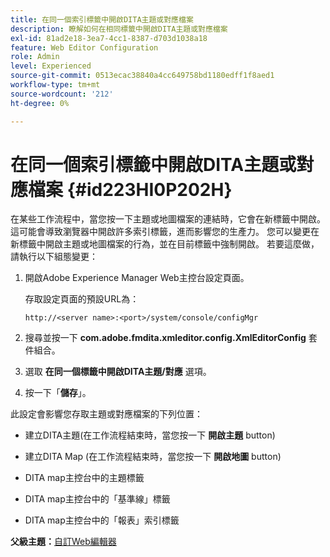 ```yaml
---
title: 在同一個索引標籤中開啟DITA主題或對應檔案
description: 瞭解如何在相同標籤中開啟DITA主題或對應檔案
exl-id: 81ad2e18-3ea7-4cc1-8387-d703d1038a18
feature: Web Editor Configuration
role: Admin
level: Experienced
source-git-commit: 0513ecac38840a4cc649758bd1180edff1f8aed1
workflow-type: tm+mt
source-wordcount: '212'
ht-degree: 0%

---
```


# 在同一個索引標籤中開啟DITA主題或對應檔案 {#id223HI0P202H}

在某些工作流程中，當您按一下主題或地圖檔案的連結時，它會在新標籤中開啟。 這可能會導致瀏覽器中開啟許多索引標籤，進而影響您的生產力。 您可以變更在新標籤中開啟主題或地圖檔案的行為，並在目前標籤中強制開啟。 若要這麼做，請執行以下組態變更：

1. 開啟Adobe Experience Manager Web主控台設定頁面。

   存取設定頁面的預設URL為：

   ```http
   http://<server name>:<port>/system/console/configMgr
   ```

1. 搜尋並按一下 **com.adobe.fmdita.xmleditor.config.XmlEditorConfig** 套件組合。

1. 選取 **在同一個標籤中開啟DITA主題/對應** 選項。

1. 按一下「**儲存**」。


此設定會影響您存取主題或對應檔案的下列位置：

- 建立DITA主題\(在工作流程結束時，當您按一下 **開啟主題** button\)

- 建立DITA Map \(在工作流程結束時，當您按一下 **開啟地圖** button\)

- DITA map主控台中的主題標籤

- DITA map主控台中的「基準線」標籤

- DITA map主控台中的「報表」索引標籤


**父級主題：**[&#x200B;自訂Web編輯器](conf-web-editor.md)
